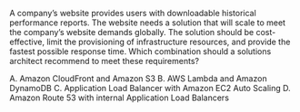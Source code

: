 A company’s website provides users with downloadable historical performance reports. The website needs a solution that will scale to meet the company’s website demands globally. The solution should be cost-effective, limit the provisioning of infrastructure resources, and provide the fastest possible response time. Which combination should a solutions architect recommend to meet these requirements? 

A. Amazon CloudFront and Amazon S3 
B. AWS Lambda and Amazon DynamoDB 
C. Application Load Balancer with Amazon EC2 Auto Scaling 
D. Amazon Route 53 with internal Application Load Balancers